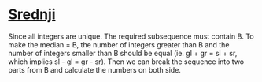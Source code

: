 # [Srednji](https://open.kattis.com/problems/srednji)

Since all integers are unique. The required subsequence must contain B. To make the median = B, the number of integers greater than B and the number of integers smaller than B should be equal (ie. gl + gr = sl + sr, which implies sl - gl = gr - sr). Then we can break the sequence into two parts from B and calculate the numbers on both side. 